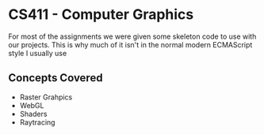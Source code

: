 # CS411 - Computer Graphics 
For most of the assignments we were given some skeleton code to use with our projects. This is why much of it isn't in the normal modern ECMAScript style I usually use


## Concepts Covered
- Raster Grahpics
- WebGL
- Shaders
- Raytracing
